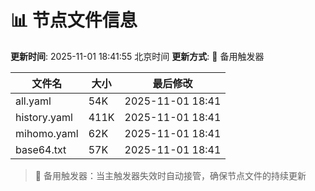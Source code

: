 # 📊 节点文件信息

**更新时间**: 2025-11-01 18:41:55 北京时间
**更新方式**: 🔄 备用触发器

| 文件名 | 大小 | 最后修改 |
|--------|------|----------|
| all.yaml | 54K | 2025-11-01 18:41 |
| history.yaml | 411K | 2025-11-01 18:41 |
| mihomo.yaml | 62K | 2025-11-01 18:41 |
| base64.txt | 57K | 2025-11-01 18:41 |

> 🔄 备用触发器：当主触发器失效时自动接管，确保节点文件的持续更新
